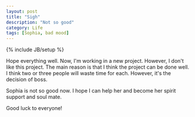 ```yaml
---
layout: post
title: "Sigh"
description: "Not so good"
category: Life
tags: [Sophia, bad mood]
---
```

{% include JB/setup %}

Hope everything well.
Now, I'm working in a new project. However, I don't like this project. The main reason is that I think the project can be done well. I think two or three people will waste time for each. However, it's the decision of boss.

Sophia is not so good now. I hope I can help her and become her spirit support and soul mate.

Good luck to everyone!